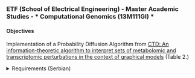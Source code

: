 ### ETF (School of Electrical Engineering) - Master Academic Studies - * Computational Genomics (13M111GI) *

#### Objectives

Implementation of a Probability Diffusion Algorithm from [CTD: An information-theoretic algorithm to interpret sets of metabolomic
and transcriptomic perturbations in the context of graphical models](https://journals.plos.org/ploscompbiol/article?id=10.1371/journal.pcbi.1008550) (Table 2.)


<details>
  <summary>Requirements (Serbian)</summary>
Smatrati da je matrica susednosti data na ulazu kao Padas dataframe koji se učitava iz csv fajla i da je u pitanju matrica susednosti neusmerenog težinskog grafa.
- Algoritam implementirati rekurzivno (kao što je opisano u radu) i iterativno i porediti performanse u pogledu vremena izvršavanja i memorijskog zauzeća.
- Trenutno se u algoritmu za difuziju ½ verovatnoće rasipa na susede, a ½ ostaje u čvoru (linije 8, 9, 10 i 11 pseudokoda u navedenom radu). Proširiti algoritam tako da implementirana funkcija prima parametar alfa koji određuje koji se procenat verovatnoće prenosi na susede, npr. ako je alfa = 0.7, prenosi se 70% verovatnoće, a 30% ostaje u čvoru. 
- Definisati set testova koji će meriti performanse i porediti identičnost rezultata rekurzivne i iterativne implementacije na raznovrsnom skupu grafova. Testovi treba da pokriju četiri kategorije grafova u pogledu broja čvorova: male (5-15 čvorova), srednje (15-100) čvorova, veće (100 - 1000) i velike (preko 1000 čvorova), svaku kategoriju sa bar 5 testova koji se suštinski razlikuju u topologiji grafa. U testovima se pokreće implementirana funkcija za difuziju verovatnoće, počevši od slučajno izabranog čvora grafa, sa početnom verovatnoćom 0.5.
- Kreirati vizuelizaciju za testove iz kategorije malih grafova u kojim će čvorovi grafa biti gradaciono obojeni po količini verovatnoće u njima na kraju difuzije.
</details>


